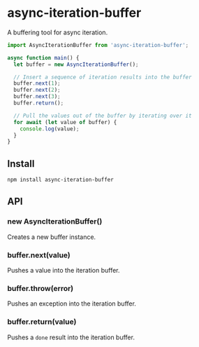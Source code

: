 # async-iteration-buffer

A buffering tool for async iteration.

```js
import AsyncIterationBuffer from 'async-iteration-buffer';

async function main() {
  let buffer = new AsyncIterationBuffer();

  // Insert a sequence of iteration results into the buffer
  buffer.next(1);
  buffer.next(2);
  buffer.next(3);
  buffer.return();

  // Pull the values out of the buffer by iterating over it
  for await (let value of buffer) {
    console.log(value);
  }
}
```

## Install

```sh
npm install async-iteration-buffer
```

## API

### new AsyncIterationBuffer()

Creates a new buffer instance.

### buffer.next(value)

Pushes a value into the iteration buffer.

### buffer.throw(error)

Pushes an exception into the iteration buffer.

### buffer.return(value)

Pushes a `done` result into the iteration buffer.
